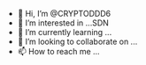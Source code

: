 - 👋 Hi, I’m @CRYPTODDD6
- 👀 I’m interested in ...SDN
- 🌱 I’m currently learning ...
- 💞️ I’m looking to collaborate on ...
- 📫 How to reach me ...

<!---
CRYPTODDD6/CRYPTODDD6 is a ✨ special ✨ repository because its `README.md` (this file) appears on your GitHub profile.
You can click the Preview link to take a look at your changes.
--->
